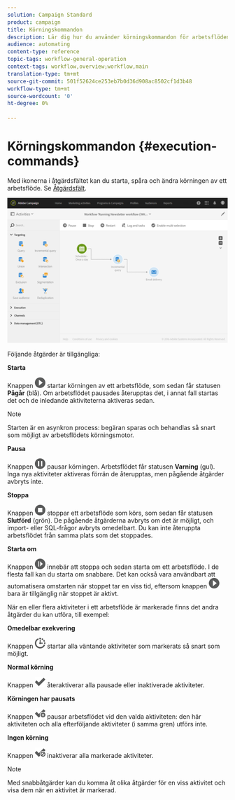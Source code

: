 ```yaml
---
solution: Campaign Standard
product: campaign
title: Körningskommandon
description: Lär dig hur du använder körningskommandon för arbetsflöden.
audience: automating
content-type: reference
topic-tags: workflow-general-operation
context-tags: workflow,overview;workflow,main
translation-type: tm+mt
source-git-commit: 501f52624ce253eb7b0d36d908ac8502cf1d3b48
workflow-type: tm+mt
source-wordcount: '0'
ht-degree: 0%

---
```



# Körningskommandon {#execution-commands}

Med ikonerna i åtgärdsfältet kan du starta, spåra och ändra körningen av ett arbetsflöde. Se [Åtgärdsfält](../../automating/using/workflow-interface.md#action-bar).

![](assets/wkf_execution_2.png)

Följande åtgärder är tillgängliga:

**Starta**

Knappen ![](assets/play_darkgrey-24px.png) startar körningen av ett arbetsflöde, som sedan får statusen **Pågår** (blå). Om arbetsflödet pausades återupptas det, i annat fall startas det och de inledande aktiviteterna aktiveras sedan.

>[!NOTE]
>
>Starten är en asynkron process: begäran sparas och behandlas så snart som möjligt av arbetsflödets körningsmotor.

**Pausa**

Knappen ![](assets/pause_darkgrey-24px.png) pausar körningen. Arbetsflödet får statusen **Varning** (gul). Inga nya aktiviteter aktiveras förrän de återupptas, men pågående åtgärder avbryts inte.

**Stoppa**

Knappen ![](assets/stop_darkgrey-24px.png) stoppar ett arbetsflöde som körs, som sedan får statusen **Slutförd** (grön). De pågående åtgärderna avbryts om det är möjligt, och import- eller SQL-frågor avbryts omedelbart. Du kan inte återuppta arbetsflödet från samma plats som det stoppades.

**Starta om**

Knappen ![](assets/pauseplay_darkgrey-24px.png) innebär att stoppa och sedan starta om ett arbetsflöde. I de flesta fall kan du starta om snabbare. Det kan också vara användbart att automatisera omstarten när stoppet tar en viss tid, eftersom knappen ![](assets/play_darkgrey-24px.png) bara är tillgänglig när stoppet är aktivt.

När en eller flera aktiviteter i ett arbetsflöde är markerade finns det andra åtgärder du kan utföra, till exempel:

**Omedelbar exekvering**

Knappen ![](assets/pending_darkgrey-24px.png) startar alla väntande aktiviteter som markerats så snart som möjligt.

**Normal körning**

Knappen ![](assets/check_darkgrey-24px.png) återaktiverar alla pausade eller inaktiverade aktiviteter.

**Körningen har pausats**

Knappen ![](assets/check_pause_darkgrey-24px.png) pausar arbetsflödet vid den valda aktiviteten: den här aktiviteten och alla efterföljande aktiviteter (i samma gren) utförs inte.

**Ingen körning**

Knappen ![](assets/checkdisable.png) inaktiverar alla markerade aktiviteter.

>[!NOTE]
>
>Med snabbåtgärder kan du komma åt olika åtgärder för en viss aktivitet och visa dem när en aktivitet är markerad.
